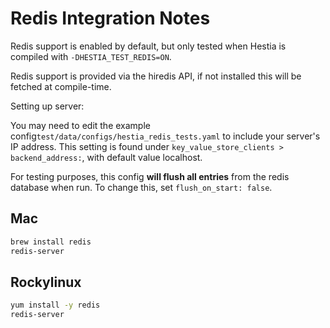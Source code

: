 # Redis Integration Notes

Redis support is enabled by default, but only tested when Hestia is compiled with `-DHESTIA_TEST_REDIS=ON`.

Redis support is provided via the hiredis API, if not installed this will be fetched at compile-time.

Setting up server:

You may need to edit the example config`test/data/configs/hestia_redis_tests.yaml` to include your server's IP address. 
This setting is found under `key_value_store_clients > backend_address:`, with default value localhost. 

For testing purposes, this config __will flush all entries__ from the redis database when run. To change this, set `flush_on_start: false`.

## Mac

```bash
brew install redis
redis-server
```

## Rockylinux

```bash
yum install -y redis
redis-server
```
